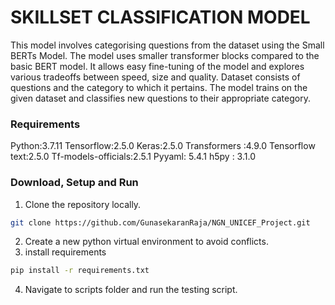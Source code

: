 # SKILLSET CLASSIFICATION MODEL

This model involves categorising questions from the dataset using the Small BERTs Model. The model uses smaller transformer blocks compared to the basic BERT model. It allows easy fine-tuning of the model and explores various tradeoffs between speed, size and quality. Dataset consists of questions and the category to which it pertains. The model trains on the given dataset and classifies new questions to their appropriate category.

### Requirements

Python:3.7.11
Tensorflow:2.5.0
Keras:2.5.0
Transformers :4.9.0
Tensorflow text:2.5.0
Tf-models-officials:2.5.1
Pyyaml: 5.4.1
h5py : 3.1.0


### Download, Setup and Run

1. Clone the repository locally. 

```bash
git clone https://github.com/GunasekaranRaja/NGN_UNICEF_Project.git
```
2. Create a new python virtual environment to avoid conflicts.
3. install requirements
```bash
pip install -r requirements.txt
```
4. Navigate to scripts folder and run the testing script.
